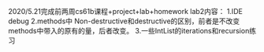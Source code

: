 2020/5.21完成前两周cs61b课程+project+lab+homework
lab2内容：
1.IDE debug
2.methods中 Non-destructive和destructive的区别，前者是不改变methods中带入的原有的量，后者改变。
3.一些IntList的iterations和recursion练习
